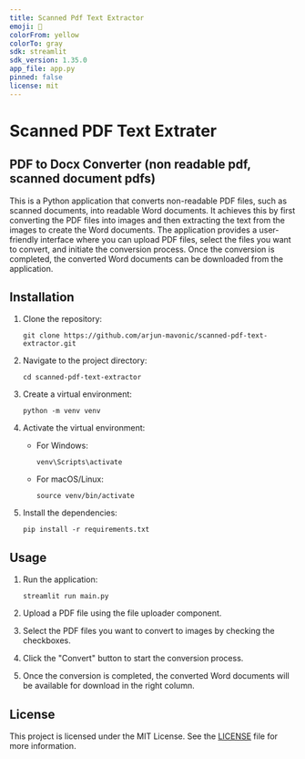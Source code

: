```yaml
---
title: Scanned Pdf Text Extractor
emoji: 🐨
colorFrom: yellow
colorTo: gray
sdk: streamlit
sdk_version: 1.35.0
app_file: app.py
pinned: false
license: mit
---
```


# Scanned PDF Text Extrater 
## PDF to Docx Converter (non readable pdf, scanned document pdfs)

This is a Python application that converts non-readable PDF files, such as scanned documents, into readable Word documents. It achieves this by first converting the PDF files into images and then extracting the text from the images to create the Word documents. The application provides a user-friendly interface where you can upload PDF files, select the files you want to convert, and initiate the conversion process. Once the conversion is completed, the converted Word documents can be downloaded from the application.

## Installation

1. Clone the repository:

    ```shell
    git clone https://github.com/arjun-mavonic/scanned-pdf-text-extractor.git
    ```

2. Navigate to the project directory:

    ```shell
    cd scanned-pdf-text-extractor
    ```

3. Create a virtual environment:

    ```shell
    python -m venv venv
    ```

4. Activate the virtual environment:

    - For Windows:

      ```shell
      venv\Scripts\activate
      ```

    - For macOS/Linux:

      ```shell
      source venv/bin/activate
      ```

5. Install the dependencies:

    ```shell
    pip install -r requirements.txt
    ```

## Usage

1. Run the application:

    ```shell
    streamlit run main.py
    ```

2. Upload a PDF file using the file uploader component.

3. Select the PDF files you want to convert to images by checking the checkboxes.

4. Click the "Convert" button to start the conversion process.

5. Once the conversion is completed, the converted Word documents will be available for download in the right column.

## License

This project is licensed under the MIT License. See the [LICENSE](LICENSE) file for more information.
